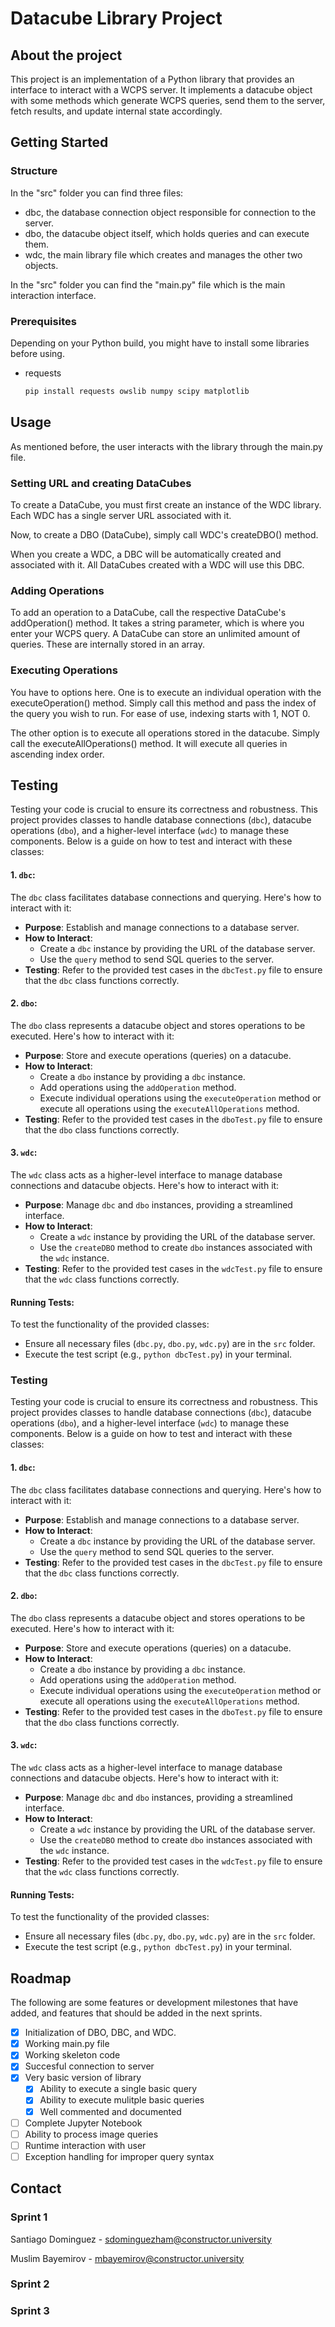 # Datacube Library Project

## About the project

This project is an implementation of a Python library that provides an interface to interact with a WCPS server. It implements a datacube object with some methods which generate WCPS queries, send them to the server, fetch results, and update internal state accordingly.

## Getting Started

### Structure

In the "src" folder you can find three files:
* dbc, the database connection object responsible for connection to the server. 
* dbo, the datacube object itself, which holds queries and can execute them.
* wdc, the main library file which creates and manages the other two objects.

In the "src" folder you can find the "main.py" file which is the main interaction interface.

### Prerequisites

Depending on your Python build, you might have to install some libraries before using.
* requests
  ```sh
  pip install requests owslib numpy scipy matplotlib
  ```

## Usage

As mentioned before, the user interacts with the library through the main.py file.

### Setting URL and creating DataCubes

To create a DataCube, you must first create an instance of the WDC library. Each WDC has a single server URL associated with it.

Now, to create a DBO (DataCube), simply call WDC's createDBO() method.

When you create a WDC, a DBC will be automatically created and associated with it. All DataCubes created with a WDC will use this DBC.

### Adding Operations

To add an operation to a DataCube, call the respective DataCube's addOperation() method. It takes a string parameter, which is where you enter your WCPS query. A DataCube can store an unlimited amount of queries. These are internally stored in an array.

### Executing Operations

You have to options here. One is to execute an individual operation with the executeOperation() method. Simply call this method and pass the index of the query you wish to run. For ease of use, indexing starts with 1, NOT 0.

The other option is to execute all operations stored in the datacube. Simply call the executeAllOperations() method. It will execute all queries in ascending index order.

## Testing

Testing your code is crucial to ensure its correctness and robustness. This project provides classes to handle database connections (`dbc`), datacube operations (`dbo`), and a higher-level interface (`wdc`) to manage these components. Below is a guide on how to test and interact with these classes:

#### 1. `dbc`:

The `dbc` class facilitates database connections and querying. Here's how to interact with it:

- **Purpose**: Establish and manage connections to a database server.
- **How to Interact**: 
  - Create a `dbc` instance by providing the URL of the database server.
  - Use the `query` method to send SQL queries to the server.
- **Testing**: Refer to the provided test cases in the `dbcTest.py` file to ensure that the `dbc` class functions correctly.

#### 2. `dbo`:

The `dbo` class represents a datacube object and stores operations to be executed. Here's how to interact with it:

- **Purpose**: Store and execute operations (queries) on a datacube.
- **How to Interact**: 
  - Create a `dbo` instance by providing a `dbc` instance.
  - Add operations using the `addOperation` method.
  - Execute individual operations using the `executeOperation` method or execute all operations using the `executeAllOperations` method.
- **Testing**: Refer to the provided test cases in the `dboTest.py` file to ensure that the `dbo` class functions correctly.

#### 3. `wdc`:

The `wdc` class acts as a higher-level interface to manage database connections and datacube objects. Here's how to interact with it:

- **Purpose**: Manage `dbc` and `dbo` instances, providing a streamlined interface.
- **How to Interact**: 
  - Create a `wdc` instance by providing the URL of the database server.
  - Use the `createDBO` method to create `dbo` instances associated with the `wdc` instance.
- **Testing**: Refer to the provided test cases in the `wdcTest.py` file to ensure that the `wdc` class functions correctly.

#### Running Tests:

To test the functionality of the provided classes:
- Ensure all necessary files (`dbc.py`, `dbo.py`, `wdc.py`) are in the `src` folder.
- Execute the test script (e.g., `python dbcTest.py`) in your terminal.

### Testing

Testing your code is crucial to ensure its correctness and robustness. This project provides classes to handle database connections (`dbc`), datacube operations (`dbo`), and a higher-level interface (`wdc`) to manage these components. Below is a guide on how to test and interact with these classes:

#### 1. `dbc`:

The `dbc` class facilitates database connections and querying. Here's how to interact with it:

- **Purpose**: Establish and manage connections to a database server.
- **How to Interact**: 
  - Create a `dbc` instance by providing the URL of the database server.
  - Use the `query` method to send SQL queries to the server.
- **Testing**: Refer to the provided test cases in the `dbcTest.py` file to ensure that the `dbc` class functions correctly.

#### 2. `dbo`:

The `dbo` class represents a datacube object and stores operations to be executed. Here's how to interact with it:

- **Purpose**: Store and execute operations (queries) on a datacube.
- **How to Interact**: 
  - Create a `dbo` instance by providing a `dbc` instance.
  - Add operations using the `addOperation` method.
  - Execute individual operations using the `executeOperation` method or execute all operations using the `executeAllOperations` method.
- **Testing**: Refer to the provided test cases in the `dboTest.py` file to ensure that the `dbo` class functions correctly.

#### 3. `wdc`:

The `wdc` class acts as a higher-level interface to manage database connections and datacube objects. Here's how to interact with it:

- **Purpose**: Manage `dbc` and `dbo` instances, providing a streamlined interface.
- **How to Interact**: 
  - Create a `wdc` instance by providing the URL of the database server.
  - Use the `createDBO` method to create `dbo` instances associated with the `wdc` instance.
- **Testing**: Refer to the provided test cases in the `wdcTest.py` file to ensure that the `wdc` class functions correctly.

#### Running Tests:

To test the functionality of the provided classes:
- Ensure all necessary files (`dbc.py`, `dbo.py`, `wdc.py`) are in the `src` folder.
- Execute the test script (e.g., `python dbcTest.py`) in your terminal.

## Roadmap

The following are some features or development milestones that have added, and features that should be added in the next sprints.

- [x] Initialization of DBO, DBC, and WDC.
- [x] Working main.py file
- [x] Working skeleton code
- [x] Succesful connection to server
- [x] Very basic version of library
    - [x] Ability to execute a single basic query
    - [x] Ability to execute mulitple basic queries
    - [x] Well commented and documented
- [ ] Complete Jupyter Notebook
- [ ] Ability to process image queries
- [ ] Runtime interaction with user
- [ ] Exception handling for improper query syntax

## Contact

### Sprint 1

Santiago Dominguez - sdominguezham@constructor.university

Muslim Bayemirov - mbayemirov@constructor.university

### Sprint 2

### Sprint 3